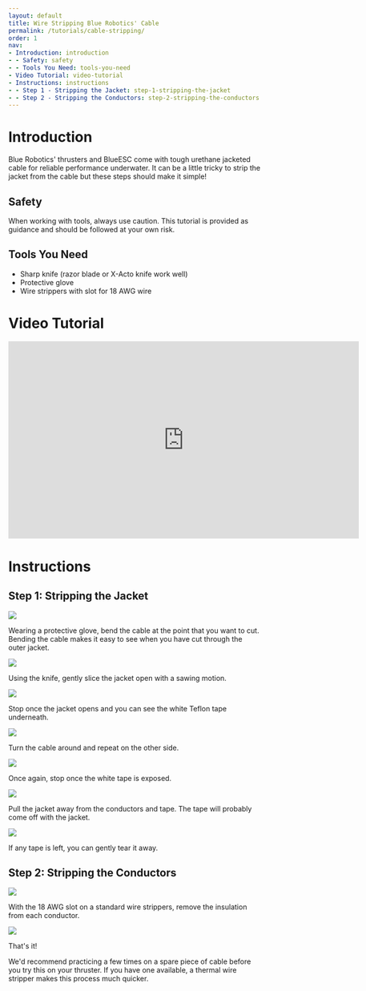 ```yaml
---
layout: default
title: Wire Stripping Blue Robotics' Cable
permalink: /tutorials/cable-stripping/
order: 1
nav:
- Introduction: introduction
- - Safety: safety
- - Tools You Need: tools-you-need
- Video Tutorial: video-tutorial
- Instructions: instructions
- - Step 1 - Stripping the Jacket: step-1-stripping-the-jacket
- - Step 2 - Stripping the Conductors: step-2-stripping-the-conductors
---
```


# Introduction

Blue Robotics' thrusters and BlueESC come with tough urethane jacketed cable for reliable performance underwater. It can be a little tricky to strip the jacket from the cable but these steps should make it simple!
 
## Safety

<i class="fa fa-exclamation-triangle fa-fw fa-2x text-warning"></i> When working with tools, always use caution. This tutorial is provided as guidance and should be followed at your own risk.

## Tools You Need

* Sharp knife (razor blade or X-Acto knife work well)
* Protective glove
* Wire strippers with slot for 18 AWG wire

# Video Tutorial

<iframe width="700" height="393.75" src="https://www.youtube.com/embed/jNYPrN3rj5k" frameborder="0" allowfullscreen></iframe>
<br />

# Instructions

## Step 1: Stripping the Jacket

<img src="/assets/images/tutorials/wire-stripping/wire-strip-1.png" class="img-responsive" style="max-width:800px" />

Wearing a protective glove, bend the cable at the point that you want to cut. Bending the cable makes it easy to see when you have cut through the outer jacket.

<img src="/assets/images/tutorials/wire-stripping/wire-strip-2.png" class="img-responsive" style="max-width:800px" />

Using the knife, gently slice the jacket open with a sawing motion. 

<img src="/assets/images/tutorials/wire-stripping/wire-strip-3.png" class="img-responsive" style="max-width:800px" />

Stop once the jacket opens and you can see the white Teflon tape underneath.

<img src="/assets/images/tutorials/wire-stripping/wire-strip-4.png" class="img-responsive" style="max-width:800px" />

Turn the cable around and repeat on the other side.

<img src="/assets/images/tutorials/wire-stripping/wire-strip-5.png" class="img-responsive" style="max-width:800px" />

Once again, stop once the white tape is exposed.

<img src="/assets/images/tutorials/wire-stripping/wire-strip-6.png" class="img-responsive" style="max-width:800px" />

Pull the jacket away from the conductors and tape. The tape will probably come off with the jacket.

<img src="/assets/images/tutorials/wire-stripping/wire-strip-7.png" class="img-responsive" style="max-width:800px" />

If any tape is left, you can gently tear it away.

## Step 2: Stripping the Conductors

<img src="/assets/images/tutorials/wire-stripping/wire-strip-8.png" class="img-responsive" style="max-width:800px" />

With the 18 AWG slot on a standard wire strippers, remove the insulation from each conductor.

<img src="/assets/images/tutorials/wire-stripping/wire-strip-9.png" class="img-responsive" style="max-width:800px" />

That's it!

We'd recommend practicing a few times on a spare piece of cable before you try this on your thruster. If you have one available, a thermal wire stripper makes this process much quicker.